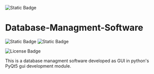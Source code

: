 
![Static Badge](https://img.shields.io/badge/Under%20Major%20Development-red?style=flat)

# Database-Managment-Software

![Static Badge](https://img.shields.io/badge/Python-blue?style=for-the-badge&logo=python&logoColor=yellow&logoSize=20&labelColor=grey&color=blue)
![Static Badge](https://img.shields.io/badge/GUI%20module-PyQt5-green?style=for-the-badge&logo=qt)

![License Badge](https://img.shields.io/badge/License-GNU%20GENERAL%20PUBLIC%20LICENSE%20Version%202-red?style=for-the-badge&logo=gnu&logoColor=white)

This is a database managment software developed as GUI in python's PyQt5 gui development module.

